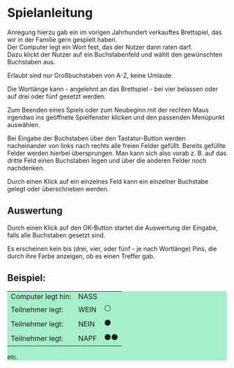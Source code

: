 # Spielanleitung

Anregung hierzu gab ein im vorigen Jahrhundert verkauftes Brettspiel, das wir in der Familie gern gespielt haben.\
Der Computer legt ein Wort fest, das der Nutzer dann raten darf.\
Dazu klickt der Nutzer auf ein Buchstabenfeld und wählt den gewünschten Buchstaben aus.

Erlaubt sind nur Großbuchstaben von A-Z, keine Umlaute.

Die Wortlänge kann - angelehnt an das Brettspiel - bei vier belassen oder auf drei oder fünf gesetzt werden.

Zum Beenden eines Spiels oder zum Neubeginn mit der rechten Maus 
irgendwo ins geöffnete Spielfenster klicken und den passenden Menüpunkt auswählen.

Bei Eingabe der Buchstaben über den Tastatur-Button werden nacheinander von links nach rechts alle freien Felder gefüllt. Bereits gefüllte Felder werden hierbei übersprungen. Man kann sich also vorab z.&nbsp;B. auf das dritte Feld einen Buchstaben legen und über die anderen Felder noch nachdenken.

Durch einen Klick auf ein einzelnes Feld kann ein einzelner Buchstabe gelegt oder überschrieben werden.

## Auswertung
Durch einen Klick auf den OK-Button startet die Auswertung der Eingabe, falls alle Buchstaben gesetzt sind.

Es erscheinen kein bis (drei, vier, oder fünf - je nach Wortlänge) Pins, die durch ihre Farbe anzeigen, ob es einen Treffer gab.

## Beispiel:
<div style="background-color:#a5efca">
<table><tr>
<tr><td>Computer legt hin:<td/>NASS</td></tr>
<tr><td>Teilnehmer legt:<td/>WEIN<td/>⚪</td></tr>
<tr><td>Teilnehmer legt:<td/>NEIN<td/>⚫</td></tr>
<tr><td>Teilnehmer legt:<td/>NAPF<td/>⚫⚫</td></tr>
</table>
etc.
</div>